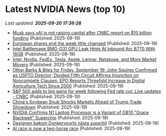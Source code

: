 # Latest NVIDIA News (top 10)
_Last updated: **2025-09-20 17:36:28**_

- [Musk says xAI is not raising capital after CNBC report on $10 billion funding](https://finance.yahoo.com/news/xai-raises-10-billion-200-173421386.html) (Published: 2025-09-19)
- [European shares end the week little changed](https://www.irishtimes.com/business/2025/09/19/european-shares-end-the-week-little-changed/) (Published: 2025-09-19)
- [Intel Battlemage BMG-G31 GPU Leak Hints At Inbound Arc B770 With 16GB](https://hothardware.com/news/intel-battlemage-bmg-g31-linux-gpu-driver-leak) (Published: 2025-09-19)
- [Intel, Nvidia, FedEx, Tesla, Apple, Lennar, Netskope, and More Market Movers](https://biztoc.com/x/0e6b10336a71babb) (Published: 2025-09-19)
- [Other Barks & Bites for Friday, September 19: John Squires Confirmed as USPTO Director; Divided Fifth Circuit Affirms Injunction on Noncompete Clauses; EPO Reports Threefold Increase in Digital Agriculture Tech Since 2000](https://ipwatchdog.com/2025/09/19/other-barks-divided-fifth-circuit-affirms-injunction-on-noncompete-clauses-epo-reports-threefold-increase-in-digital-agricu/id=192333/) (Published: 2025-09-19)
- [S&P 500 adds to big gains for week following Fed rate cut: Live updates - CNBC](https://slashdot.org/firehose.pl?op=view&amp;id=179373716) (Published: 2025-09-19)
- [China's Soybean Snub Shocks Markets Ahead of Trump Trade Showdown](https://finance.yahoo.com/news/chinas-soybean-snub-shocks-markets-170756483.html) (Published: 2025-09-19)
- [NVIDIA Confirms N1 Laptop Processor is a Variant of GB10 "Grace Blackwell" Superchip](https://www.techpowerup.com/341165/nvidia-confirms-n1-laptop-processor-is-a-variant-of-gb10-grace-blackwell-superchip) (Published: 2025-09-19)
- [Designen bakom Donkervoorts nästa superbil](https://feber.se/bil/designen-bakom-donkervoorts-nasta-superbil/483532/) (Published: 2025-09-19)
- [AI race is now a two-horse race](https://economictimes.indiatimes.com/opinion/et-editorial/ai-race-is-now-a-two-horse-race/articleshow/124002729.cms) (Published: 2025-09-19)
